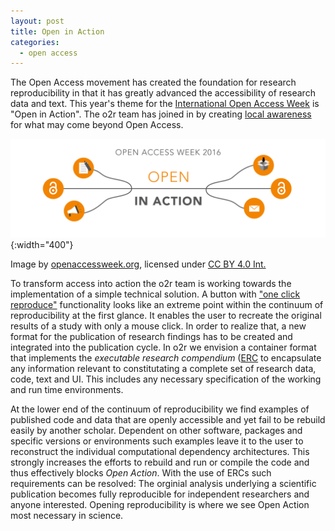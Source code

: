 ```yaml
---
layout: post
title: Open in Action
categories:
  - open access
---
```


The Open Access movement has created the foundation for research reproducibility in that it has greatly advanced the accessibility of research data and text. This year's theme for the [International Open Access Week](http://www.openaccessweek.org/) is "Open in Action". The o2r team has joined in by creating [local awareness](https://www.uni-muenster.de/Publizieren/open-access/) for what may come beyond Open Access.

![OA week logo](/public/images/2016-10-24_oaweek.png){:width="400"}
<p class="attributionInlineImage">Image by <a href="http://openaccessweek.org" title="Open Access Week">openaccessweek.org</a>, licensed under <a href="https://creativecommons.org/licenses/by/4.0/" title="Creative Commons Attribution 4.0 International">CC BY 4.0 Int.</a></p>

To transform access into action the o2r team is working towards the implementation of a simple technical solution. A button with ["one click reproduce"](http://pebesma.staff.ifgi.de/epic.pdf) functionality looks like an extreme point within the continuum of reproducibility at the first glance. It enables the user to recreate the original results of a study with only a mouse click. In order to realize that, a new format for the publication of research findings has to be created and integrated into the publication cycle. In o2r we envision a container format that implements the _executable research compendium_ ([ERC](http://presentations.copernicus.org/EGU2016-7396_presentation.pdf) to encapsulate any information relevant to constitutating a complete set of research data, code, text and UI. This includes any necessary specification of the working and run time environments. 

At the lower end of the continuum of reproducibility we find examples of published code and data that are openly accessible and yet fail to be rebuild easily by another scholar. Dependent on other software, packages and specific versions or environments such examples leave it to the user to reconstruct the individual computational dependency architectures. This strongly increases the efforts to rebuild and run or compile the code and thus effectively blocks *Open Action*. With the use of ERCs such requirements can be resolved: The orginial analysis underlying a scientific publication becomes fully reproducible for independent researchers and anyone interested. Opening reproducibility is where we see Open Action most necessary in science.
